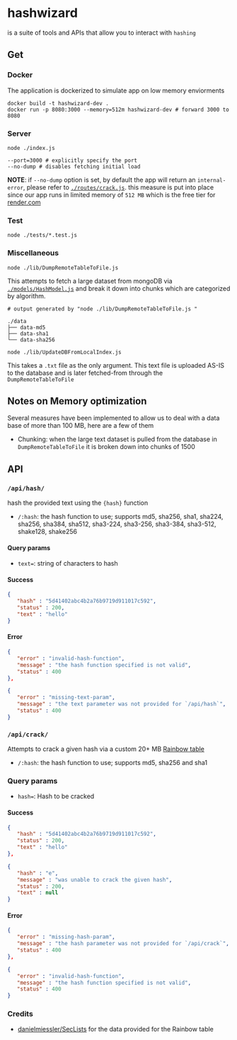 # hashwizard

is a suite of tools and APIs that allow you to interact with `hashing`

## Get

### Docker

The application is dockerized to simulate app on low memory enviorments

```shell
docker build -t hashwizard-dev .
docker run -p 8080:3000 --memory=512m hashwizard-dev # forward 3000 to 8080
```

### Server

```shell
node ./index.js
```

```shell
--port=3000 # explicitly specify the port
--no-dump # disables fetching initial load
```

**NOTE**: if `--no-dump` option is set, by default the app will return an `internal-error`, please refer to [`./routes/crack.js`](./routes/crack.js#L57). this measure is put into place since our app runs in limited memory of `512 MB` which is the free tier for [render.com](render.com)

### Test

```shell
node ./tests/*.test.js
```

### Miscellaneous

```shell
node ./lib/DumpRemoteTableToFile.js 
```

This attempts to fetch a large dataset from mongoDB via [`./models/HashModel.js`](./models/HashModel.js) and break it down into chunks which are categorized by algorithm.

```shell
# output generated by "node ./lib/DumpRemoteTableToFile.js "
 
./data
├── data-md5
├── data-sha1
└── data-sha256
```

```shell
node ./lib/UpdateDBFromLocalIndex.js
```

This takes a `.txt` file as the only argument. This text file is uploaded AS-IS to the database and is later fetched-from through the `DumpRemoteTableToFile` 

## Notes on Memory optimization

Several measures have been implemented to allow us to deal with a data base of more than 100 MB, here are a few of them
- Chunking: when the large text dataset is pulled from the database in `DumpRemoteTableToFile` it is broken down into chunks of 1500

## API

### `/api/hash/`

hash the provided text using the `{hash}` function



- `/:hash`: the hash function to use; supports md5, sha256, sha1, sha224, sha256, sha384, sha512, sha3-224, sha3-256, sha3-384, sha3-512, shake128, shake256

#### Query params

- `text=`: string of characters to hash

#### Success

```json
{
   "hash" : "5d41402abc4b2a76b9719d911017c592",
   "status" : 200,
   "text" : "hello"
}
```

#### Error

```json
{
   "error" : "invalid-hash-function",
   "message" : "the hash function specified is not valid",
   "status" : 400
},

{
   "error" : "missing-text-param",
   "message" : "the text parameter was not provided for `/api/hash`",
   "status" : 400
}
```

### `/api/crack/`

Attempts to crack a given hash via a custom 20+ MB [Rainbow table](https://en.wikipedia.org/wiki/Rainbow_table)

- `/:hash`: the hash function to use; supports md5, sha256 and sha1

### Query params

- `hash=`: Hash to be cracked

#### Success

```json
{
   "hash" : "5d41402abc4b2a76b9719d911017c592",
   "status" : 200,
   "text" : "hello"
},

{
   "hash" : "e",
   "message" : "was unable to crack the given hash",
   "status" : 200,
   "text" : null
}
```

#### Error

```json
{
   "error" : "missing-hash-param",
   "message" : "the hash parameter was not provided for `/api/crack`",
   "status" : 400
},

{
   "error" : "invalid-hash-function",
   "message" : "the hash function specified is not valid",
   "status" : 400
}
```

### Credits

- [danielmiessler/SecLists](https://github.com/danielmiessler/SecLists/) for the data provided for the Rainbow table
